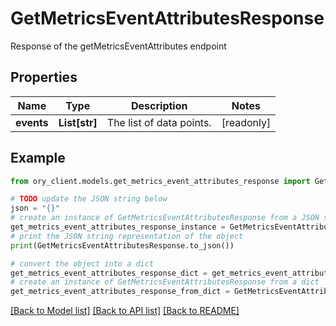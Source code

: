 # GetMetricsEventAttributesResponse

Response of the getMetricsEventAttributes endpoint

## Properties

Name | Type | Description | Notes
------------ | ------------- | ------------- | -------------
**events** | **List[str]** | The list of data points. | [readonly] 

## Example

```python
from ory_client.models.get_metrics_event_attributes_response import GetMetricsEventAttributesResponse

# TODO update the JSON string below
json = "{}"
# create an instance of GetMetricsEventAttributesResponse from a JSON string
get_metrics_event_attributes_response_instance = GetMetricsEventAttributesResponse.from_json(json)
# print the JSON string representation of the object
print(GetMetricsEventAttributesResponse.to_json())

# convert the object into a dict
get_metrics_event_attributes_response_dict = get_metrics_event_attributes_response_instance.to_dict()
# create an instance of GetMetricsEventAttributesResponse from a dict
get_metrics_event_attributes_response_from_dict = GetMetricsEventAttributesResponse.from_dict(get_metrics_event_attributes_response_dict)
```
[[Back to Model list]](../README.md#documentation-for-models) [[Back to API list]](../README.md#documentation-for-api-endpoints) [[Back to README]](../README.md)


